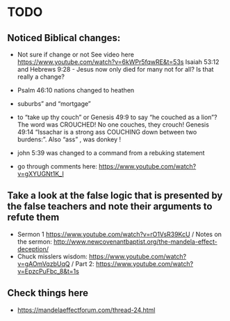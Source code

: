 # TODO
## Noticed Biblical changes:

* Not sure if change or not
See video here https://www.youtube.com/watch?v=6kWPr5fqwRE&t=53s
Isaiah 53:12 and Hebrews 9:28 - Jesus now only died for many not for all? Is that really a change?

* Psalm 46:10 nations changed to heathen

* suburbs” and “mortgage”
* to “take up thy couch” or Genesis 49:9 to say “he couched as a lion”? The word was CROUCHED! No one couches, they crouch!
Genesis 49:14 “Issachar is a strong ass COUCHING down between two burdens:”. Also “ass” , was donkey !
* john 5:39 was changed to a command from a rebuking statement

* go through comments here: https://www.youtube.com/watch?v=gXYUGNt1K_I


## Take a look at the false logic that is presented by the false teachers and note their arguments to refute them
* Sermon 1 https://www.youtube.com/watch?v=rO1VsR39KcU / Notes on the sermon: http://www.newcovenantbaptist.org/the-mandela-effect-deception/
* Chuck misslers wisdom: https://www.youtube.com/watch?v=gAOmVqzbUqQ / Part 2: https://www.youtube.com/watch?v=EpzcPuFbc_8&t=1s


## Check things here
* https://mandelaeffectforum.com/thread-24.html
